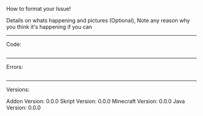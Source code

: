 

How to format your Issue!

Details on whats happening and pictures (Optional), Note any reason why you think it's happening if you can

-----

Code:
```
```

-----

Errors:
```
```

-----

Versions:

Addon Version: 0.0.0 
Skript Version: 0.0.0 
Minecraft Version: 0.0.0
Java Version: 0.0.0
